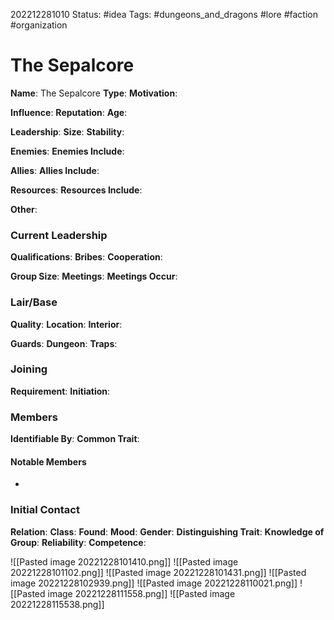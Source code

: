 202212281010
Status: #idea
Tags: #dungeons_and_dragons #lore #faction #organization 

# The Sepalcore

**Name**: The Sepalcore
**Type**: 
**Motivation**: 

**Influence**: 
**Reputation**: 
**Age**: 

**Leadership**: 
**Size**: 
**Stability**: 

**Enemies**: 
**Enemies Include**: 

**Allies**: 
**Allies Include**: 

**Resources**: 
**Resources Include**: 

**Other**: 

### Current Leadership
**Qualifications**: 
**Bribes**: 
**Cooperation**: 
  
**Group Size**: 
**Meetings**: 
**Meetings Occur**: 

### Lair/Base
**Quality**: 
**Location**: 
**Interior**: 
  
**Guards**: 
**Dungeon**: 
**Traps**: 

### Joining
**Requirement**: 
**Initiation**: 
  
### Members
**Identifiable By**: 
**Common Trait**: 

#### Notable Members
- 

### Initial Contact
**Relation**: 
**Class**: 
**Found**: 
**Mood**: 
**Gender**: 
**Distinguishing Trait**: 
**Knowledge of Group**: 
**Reliability**: 
**Competence**: 

![[Pasted image 20221228101410.png]]
![[Pasted image 20221228101102.png]]
![[Pasted image 20221228101431.png]]
![[Pasted image 20221228102939.png]]
![[Pasted image 20221228110021.png]]
![[Pasted image 20221228111558.png]]
![[Pasted image 20221228115538.png]]
